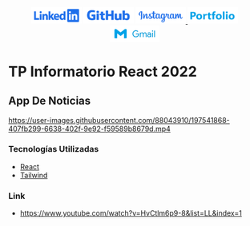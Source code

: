 <p align="center">
  <a href="https://www.linkedin.com/in/giulianoconti/"><img width="100" src="https://raw.githubusercontent.com/giulianoconti/api/main/svgs/linkedin.svg" alt="LinkedIn"></a>
  <a href="https://github.com/giulianoconti"><img width="100" src="https://raw.githubusercontent.com/giulianoconti/api/main/svgs/github.svg" alt="GitHub"></a>
  <a href="https://www.instagram.com/giulianocontii/"><img width="100" src="https://raw.githubusercontent.com/giulianoconti/api/main/svgs/instagram.svg" alt="Instagram">
  <a href="https://giulianoconti.site/"><img width="100" src="https://raw.githubusercontent.com/giulianoconti/api/main/svgs/portfolio.png" alt="Portfolio">
</a>
  <a href="mailto:giuliconti1@gmail.com"><img width="100" src="https://raw.githubusercontent.com/giulianoconti/api/main/svgs/gmail.png" alt="Mail"></a>
</p>

# TP Informatorio React 2022

## App De Noticias

https://user-images.githubusercontent.com/88043910/197541868-407fb299-6638-402f-9e92-f59589b8679d.mp4

### Tecnologías Utilizadas

* [React](https://reactjs.org/)
* [Tailwind](https://tailwindcss.com/)

### Link

* https://www.youtube.com/watch?v=HvCtlm6p9-8&list=LL&index=1
